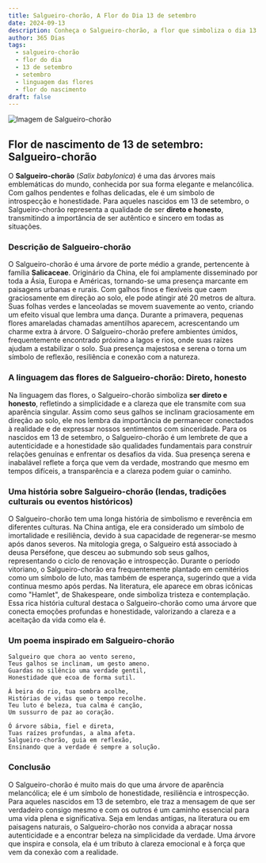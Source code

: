 ```yaml
---
title: Salgueiro-chorão, A Flor do Dia 13 de setembro
date: 2024-09-13
description: Conheça o Salgueiro-chorão, a flor que simboliza o dia 13 de setembro e seu significado 'Direto, honesto'. Explore a beleza e o simbolismo desta flor encantadora.
author: 365 Dias
tags:
  - salgueiro-chorão
  - flor do dia
  - 13 de setembro
  - setembro
  - linguagem das flores
  - flor do nascimento
draft: false
---
```


![Imagem de Salgueiro-chorão](https://cdn.pixabay.com/photo/2020/03/24/18/05/weeping-willow-4964961_1280.jpg#center)


## Flor de nascimento de 13 de setembro: Salgueiro-chorão

O **Salgueiro-chorão** (_Salix babylonica_) é uma das árvores mais emblemáticas do mundo, conhecida por sua forma elegante e melancólica. Com galhos pendentes e folhas delicadas, ele é um símbolo de introspecção e honestidade. Para aqueles nascidos em 13 de setembro, o Salgueiro-chorão representa a qualidade de ser **direto e honesto**, transmitindo a importância de ser autêntico e sincero em todas as situações.

### Descrição de Salgueiro-chorão

O Salgueiro-chorão é uma árvore de porte médio a grande, pertencente à família **Salicaceae**. Originário da China, ele foi amplamente disseminado por toda a Ásia, Europa e Américas, tornando-se uma presença marcante em paisagens urbanas e rurais. Com galhos finos e flexíveis que caem graciosamente em direção ao solo, ele pode atingir até 20 metros de altura. Suas folhas verdes e lanceoladas se movem suavemente ao vento, criando um efeito visual que lembra uma dança. Durante a primavera, pequenas flores amareladas chamadas amentilhos aparecem, acrescentando um charme extra à árvore. O Salgueiro-chorão prefere ambientes úmidos, frequentemente encontrado próximo a lagos e rios, onde suas raízes ajudam a estabilizar o solo. Sua presença majestosa e serena o torna um símbolo de reflexão, resiliência e conexão com a natureza.

### A linguagem das flores de Salgueiro-chorão: Direto, honesto

Na linguagem das flores, o Salgueiro-chorão simboliza **ser direto e honesto**, refletindo a simplicidade e a clareza que ele transmite com sua aparência singular. Assim como seus galhos se inclinam graciosamente em direção ao solo, ele nos lembra da importância de permanecer conectados à realidade e de expressar nossos sentimentos com sinceridade. Para os nascidos em 13 de setembro, o Salgueiro-chorão é um lembrete de que a autenticidade e a honestidade são qualidades fundamentais para construir relações genuínas e enfrentar os desafios da vida. Sua presença serena e inabalável reflete a força que vem da verdade, mostrando que mesmo em tempos difíceis, a transparência e a clareza podem guiar o caminho.

### Uma história sobre Salgueiro-chorão (lendas, tradições culturais ou eventos históricos)

O Salgueiro-chorão tem uma longa história de simbolismo e reverência em diferentes culturas. Na China antiga, ele era considerado um símbolo de imortalidade e resiliência, devido à sua capacidade de regenerar-se mesmo após danos severos. Na mitologia grega, o Salgueiro está associado à deusa Perséfone, que desceu ao submundo sob seus galhos, representando o ciclo de renovação e introspecção. Durante o período vitoriano, o Salgueiro-chorão era frequentemente plantado em cemitérios como um símbolo de luto, mas também de esperança, sugerindo que a vida continua mesmo após perdas. Na literatura, ele aparece em obras icônicas como "Hamlet", de Shakespeare, onde simboliza tristeza e contemplação. Essa rica história cultural destaca o Salgueiro-chorão como uma árvore que conecta emoções profundas e honestidade, valorizando a clareza e a aceitação da vida como ela é.

### Um poema inspirado em Salgueiro-chorão

```
Salgueiro que chora ao vento sereno,  
Teus galhos se inclinam, um gesto ameno.  
Guardas no silêncio uma verdade gentil,  
Honestidade que ecoa de forma sutil.  

À beira do rio, tua sombra acolhe,  
Histórias de vidas que o tempo recolhe.  
Teu luto é beleza, tua calma é canção,  
Um sussurro de paz ao coração.  

Ó árvore sábia, fiel e direta,  
Tuas raízes profundas, a alma afeta.  
Salgueiro-chorão, guia em reflexão,  
Ensinando que a verdade é sempre a solução.  
```

### Conclusão

O Salgueiro-chorão é muito mais do que uma árvore de aparência melancólica; ele é um símbolo de honestidade, resiliência e introspecção. Para aqueles nascidos em 13 de setembro, ele traz a mensagem de que ser verdadeiro consigo mesmo e com os outros é um caminho essencial para uma vida plena e significativa. Seja em lendas antigas, na literatura ou em paisagens naturais, o Salgueiro-chorão nos convida a abraçar nossa autenticidade e a encontrar beleza na simplicidade da verdade. Uma árvore que inspira e consola, ela é um tributo à clareza emocional e à força que vem da conexão com a realidade.